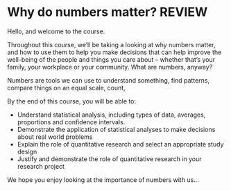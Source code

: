 # Why do numbers matter? REVIEW

Hello, and welcome to the course. 

Throughout this course, we’ll be taking a looking at why numbers matter, and how to use them to help you make decisions that can help improve the well-being of the people and things you care about – whether that’s your family, your workplace or your community.
What are numbers, anyway?

Numbers are tools we can use to understand something, find patterns, compare things on an equal scale, count,

By the end of this course, you will be able to:

* Understand statistical analysis, including types of data, averages, proportions and confidence intervals.
* Demonstrate the application of statistical analyses to make decisions about real world problems
* Explain the role of quantitative research and select an appropriate study design
* Justify and demonstrate the role of quantitative research in your research project

We hope you enjoy looking at the importance of numbers with us...

